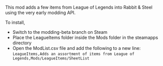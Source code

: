This mod adds a few items from League of Legends into Rabbit & Steel using the very early modding API.

To install,
- Switch to the modding-beta branch on Steam
- Place the LeagueItems folder inside the Mods folder in the steamapps directory
- Open the ModList.csv file and add the following to a new line: `LeagueItems,Adds an assortment of items from League of Legends,Mods/LeagueItems/SheetList` 
